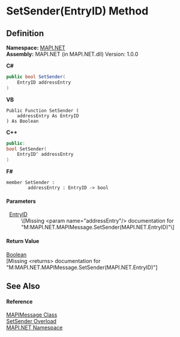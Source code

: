 # SetSender(EntryID) Method




## Definition
**Namespace:** <a href="5bef4637-66f8-16d4-e5f4-4d0da57a1538.md">MAPI.NET</a>  
**Assembly:** MAPI.NET (in MAPI.NET.dll) Version: 1.0.0

**C#**
``` C#
public bool SetSender(
	EntryID addressEntry
)
```
**VB**
``` VB
Public Function SetSender ( 
	addressEntry As EntryID
) As Boolean
```
**C++**
``` C++
public:
bool SetSender(
	EntryID^ addressEntry
)
```
**F#**
``` F#
member SetSender : 
        addressEntry : EntryID -> bool 
```



#### Parameters
<dl><dt>  <a href="db2ff999-cb6d-b06d-47cc-55b8797d7482.md">EntryID</a></dt><dd>\[Missing &lt;param name="addressEntry"/&gt; documentation for "M:MAPI.NET.MAPIMessage.SetSender(MAPI.NET.EntryID)"\]</dd></dl>

#### Return Value
<a href="https://learn.microsoft.com/dotnet/api/system.boolean" target="_blank" rel="noopener noreferrer">Boolean</a>  
\[Missing &lt;returns&gt; documentation for "M:MAPI.NET.MAPIMessage.SetSender(MAPI.NET.EntryID)"\]

## See Also


#### Reference
<a href="29b8d96c-1ec2-828d-35a5-fae12d8802c8.md">MAPIMessage Class</a>  
<a href="6752275e-0b8a-eca9-9218-77ff157315e1.md">SetSender Overload</a>  
<a href="5bef4637-66f8-16d4-e5f4-4d0da57a1538.md">MAPI.NET Namespace</a>  
